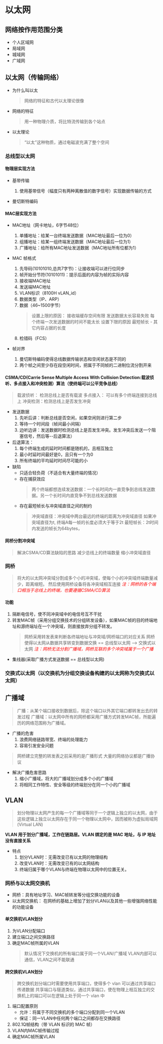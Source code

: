 # 以太网

## 网络按作用范围分类

- 个人区域网
- 局域网
- 城域网
- 广域网

## 以太网（传输网络）

- 为什么叫以太
  > 网络的特征和古代以太理论很像
- 网络的特征
  > 用一种物理介质，将比特流传输到各个站点
- 以太理论
  > “以太”这种物质，通过电磁波充满了整个空间

### 总线型以太网

#### 物理层实现方法

- 基带传输
  1. 使用基带信号（幅度只有两种离散值的数字信号）实现数据传输的方式

- 曼切斯特编码

#### MAC层实现方法

- MAC地址（网卡地址，6字节48位）
  1. 单播地址：给某一台终端发送数据（MAC地址最后一位为0）
  2. 组播地址：给某一组终端发送数据（MAC地址最后一位为1）
  3. 广播地址：给所有MAC地址发送数据（MAC地址所有位都为1）

- MAC 帧格式
  1. 先导码(10101010,总共7字节)：让接收端可以进行位同步
  2. 帧开始分节符(10101011)：提示后面的内容为帧的实际内容
  3. 接收端MAC地址
  4. 发送端MAC地址
  5. VLAN标识（8100H vLAN_id）
  6. 数据类型（IP、ARP）
  7. 数据（46~1500字节）
     > 设置上限的原因：
     > 接收端缓存空间有限
     > 发送数据太长容易失败
     > 每个终端一次发送数据的时间不能太长
     > 设置下限的原因
     > 最短帧长 - 其它内容占据的长度
  8. 检错码（FCS）

- 帧对界
  1. 曼切斯特编码使得总线数据传输状态和空闲状态是不同的
  2. 两个帧之间至少存在段空闲时间，把属于不同帧的二进制位流分割开来

#### CSMA/CD(Carrie Sense Multiple Access With Collision Detection:载波侦听、多点接入和冲突检测）算法（使终端可以公平竞争总线）

> 载波侦听： 检测总线上是否有载波
> 多点接入： 可以有多个终端连接到总线上
> 冲突检测：检测总线上是否发生冲突

- 发送数据
  1. 先听后讲：判断总线是否空闲，如果空闲则进行第二步
  2. 等待一个时间段（帧间最小间隔）
  3. 边听边讲：发送数据时检测总线上是否发生冲突。发生冲突后发送一个阻塞信号，然后等--后退算法）
- 后退算法：
  1. 每个终端生成的延时时间都是随机的，且相互独立
  2. 最小时延时间最好是0，且只有一个为0
  3. 所有终端的平均延时时间尽可能的小
- 缺陷
  - 只适合轻负荷（不适合有大量终端的情况）
  - 存在捕获效应
    > 两个终端都想连续发送数据：一个长时间内一直竞争到总线发送数据。另一个长时间内直竞争不到总线发送数据
  - 存在最短帧长与冲突域直径之间的制约
    >冲突域直径：冲突域中两台最远的终端的距离为冲突域直径
    >如果冲突域直径为t, 终端A每一帧的长度必须大于等于2t
    > 最短帧长：2t时间内发送的帧长为64bytes，

#### 网桥分割冲突域

>解决CSMA/CD算法缺陷的思路
> 减少总线上的终端数量
> 缩小冲突域直径

### 网桥

>将大的以太网冲突域分割成多个小的冲突域，使每个小的冲突域终端数量减少，距离缩短。
>然后使用网桥设备将各冲突域相互连接
> *<font color=red>注：网桥的各个端口相当于总线上的终端，也要遵循CSMA/CD算法</font>*

#### 功能

1. 隔断电信号，使不同冲突域中的电信号互不干扰
2. 转发MAC帧（采用分组交换技术的分组转发设备），如果MAC帧的目的终端地址和源终端址在一个冲突域，则直接放弃分组不转发。
   > 网桥采用转发表来判断各终端地址与冲突域/网桥端口的对应关系
   > 网桥使得以太网从数据共享转变到数据交换 == 总线型以太网 --> 交换式以太网
   > *<font color=red>注：网桥无法分割广播域，网桥互联的多个冲突域属于一个广播</font>*

- 集线器(采取广播方式发送数据 == 总线型以太网)

### 交换式以太网（以交换机为分组交换设备构建的以太网称为交换式以太网）

## 广播域

>广播：从某个端口接收到数据后，除这个端口以外其它端口都转发出去的转发过程
>广播域：以太网中所有的网桥都采用广播方式转发MAC帧，所能遍历的网络范围称为广播域。

- 广播的危害
  1. 浪费网络链路带宽、终端的处理能力
  2. 容易引发安全问题

> 网桥建立完整的转发表之前采用的是广播形式
> 大量的网络协议都是广播协议

- 解决广播危害思路
  1. 缩小广播域，将大的广播域划分成多个小的广播域
  2. 将相同工作特性、安全等级的终端划分在同一个小的广播域

## VLAN

> 划分物理以太网产生的每一个广播域等同于一个逻辑上独立的以太网，由于这些逻辑上独立以太网存在于同一个物理以太网中，因而被称为虚拟局域网(Virtual LAN)

**VLAN 用于划分广播域，工作在链路层。VLAN 绑定的是 MAC 地址，与 IP 地址没有直接关系**

- 特点
  1. 划分VLAN时：无需改变已有以太网的物理结构
  2. 改变VLAN时：无需改变已有的以太网结构
  3. 终端归属于哪个VLAN与终端在物理以太网中的位置无关。

### 网桥与以太网交换机

- 网桥：具有地址学习、MAC帧转发等分组交换功能的设备
- 以太网交换机： 在网桥的基础上增加了划分VLAN以及其他一些增强网络性能的功能设备

#### 单交换机VLAN划分

1. 为VLAN分配端口
2. 建立端口之间交换路径
3. 确定MAC帧所属的VLAN
   > 默认情况下交换机的所有端口属于同一个VLAN/广播域
   > VLAN内部可以通信，VLAN之间不能联通

#### 跨交换机VLAN划分

> 跨交换机划分端口时需要使用共享端口，使得多个 vlan 可以通过共享端口传递数据
> 共享端口与隧道类似，通过共享端口，使在物理上相互独立的交换机上的端口可以在逻辑上处于同一个 vlan 中

1. 端口配置原则
   - 允许：将属于不同交换机的多个端口分配到同一个VLAN
   - 保证：同一VLAN中任何两个端口之间都存在交换路径
2. 802.1Q帧结构（带 VLAN 标识的 MAC 帧）
3. VLAN内MAC帧传输过程
4. 确定MAC帧所属VLAN
